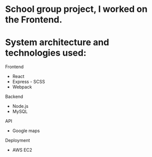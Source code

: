 # School group project, I worked on the Frontend.

# System architecture and technologies used:

Frontend
- React
- Express - SCSS
- Webpack

Backend
- Node.js
- MySQL 

API
- Google maps 

Deployment
- AWS EC2
